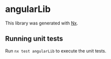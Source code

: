 # angularLib

This library was generated with [Nx](https://nx.dev).

## Running unit tests

Run `nx test angularLib` to execute the unit tests.
